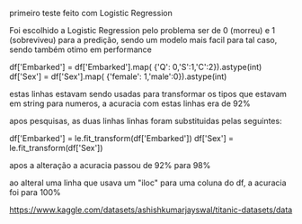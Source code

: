 primeiro teste feito com Logistic Regression

Foi escolhido a Logistic Regression pelo problema ser de 0 (morreu) e 1 (sobreviveu) para a predição, sendo um modelo mais facil para tal caso, sendo também otimo em performance

df['Embarked'] = df['Embarked'].map( {'Q': 0,'S':1,'C':2}).astype(int)
df['Sex'] = df['Sex'].map( {'female': 1,'male':0}).astype(int)

estas linhas estavam sendo usadas para transformar os tipos que estavam em string para numeros, a acuracia com estas linhas era de 92%

apos pesquisas, as duas linhas linhas foram substituidas pelas seguintes:

df['Embarked'] = le.fit_transform(df['Embarked'])
df['Sex'] = le.fit_transform(df['Sex'])

apos a alteração a acuracia passou de 92% para 98%

ao alteral uma linha que usava um "iloc" para uma coluna do df, a acuracia foi para 100%

https://www.kaggle.com/datasets/ashishkumarjayswal/titanic-datasets/data

